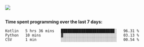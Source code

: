 [![](https://img.shields.io/badge/discord-jonatsp%234844-7289DA?logo=discord)](https://discord.com/users/239510668687048717)

##
**Time spent programming over the last 7 days:**
<!--START_SECTION:waka-->
```text
Kotlin   5 hrs 36 mins   ████████████████████████░   96.31 % 
Python   10 mins         ▓░░░░░░░░░░░░░░░░░░░░░░░░   03.13 % 
CSV      1 min           ░░░░░░░░░░░░░░░░░░░░░░░░░   00.54 % 
```
<!--END_SECTION:waka-->
##
